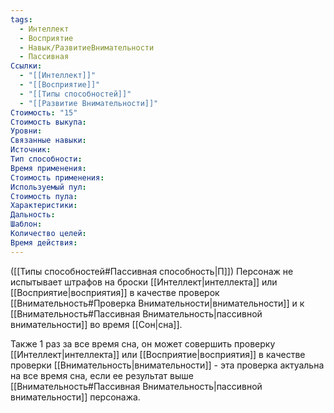 ```yaml
---
tags:
  - Интеллект
  - Восприятие
  - Навык/РазвитиеВнимательности
  - Пассивная
Ссылки:
  - "[[Интеллект]]"
  - "[[Восприятие]]"
  - "[[Типы способностей]]"
  - "[[Развитие Внимательности]]"
Стоимость: "15"
Стоимость выкупа:
Уровни:
Связанные навыки:
Источник:
Тип способности:
Время применения:
Стоимость применения:
Используемый пул:
Стоимость пула:
Характеристики:
Дальность:
Шаблон:
Количество целей:
Время действия:
---
```

([[Типы способностей#Пассивная способность|П]]) Персонаж не испытывает штрафов на броски [[Интеллект|интеллекта]] или [[Восприятие|восприятия]] в качестве проверок [[Внимательность#Проверка Внимательности|внимательности]] и к [[Внимательность#Пассивная Внимательность|пассивной внимательности]] во время [[Сон|сна]].

Также 1 раз за все время сна, он может совершить проверку [[Интеллект|интеллекта]] или [[Восприятие|восприятия]] в качестве проверки [[Внимательность|внимательности]] - эта проверка актуальна на все время сна, если ее результат выше [[Внимательность#Пассивная Внимательность|пассивной внимательности]] персонажа. 